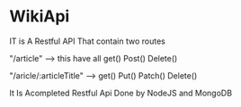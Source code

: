 # WikiApi

IT is A Restful API That contain two routes 

"/article" --> this have all get() Post() Delete() 

"/aricle/:articleTitle" --> get() Put() Patch() Delete()

It Is Acompleted Restful Api Done by NodeJS and MongoDB
